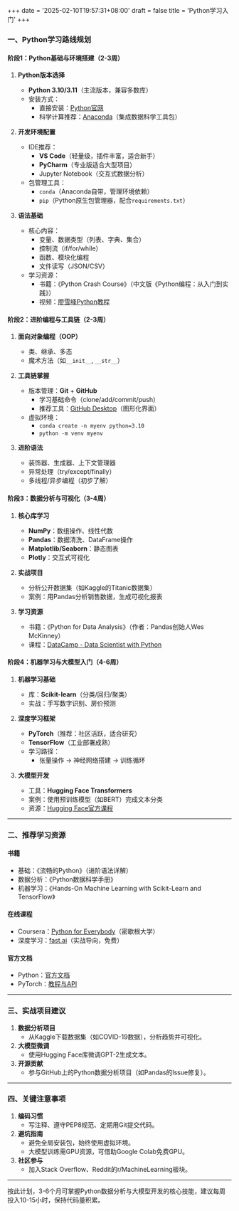 +++
date = '2025-02-10T19:57:31+08:00'
draft = false
title = 'Python学习入门'
+++

### **一、Python学习路线规划**
#### **阶段1：Python基础与环境搭建（2-3周）**
1. **Python版本选择**
   - **Python 3.10/3.11**（主流版本，兼容多数库）
   - 安装方式：
     - 直接安装：[Python官网](https://www.python.org/)
     - 科学计算推荐：[Anaconda](https://www.anaconda.com/)（集成数据科学工具包）

2. **开发环境配置**
   - IDE推荐：
     - **VS Code**（轻量级，插件丰富，适合新手）
     - **PyCharm**（专业版适合大型项目）
     - Jupyter Notebook（交互式数据分析）
   - 包管理工具：
     - `conda`（Anaconda自带，管理环境依赖）
     - `pip`（Python原生包管理器，配合`requirements.txt`）

3. **语法基础**
   - 核心内容：
     - 变量、数据类型（列表、字典、集合）
     - 控制流（if/for/while）
     - 函数、模块化编程
     - 文件读写（JSON/CSV）
   - 学习资源：
     - 书籍：《Python Crash Course》（中文版《Python编程：从入门到实践》）
     - 视频：[廖雪峰Python教程](https://www.liaoxuefeng.com/wiki/1016959663602400)

#### **阶段2：进阶编程与工具链（2-3周）**
1. **面向对象编程（OOP）**
   - 类、继承、多态
   - 魔术方法（如`__init__`, `__str__`）

2. **工具链掌握**
   - 版本管理：**Git** + **GitHub**
     - 学习基础命令（clone/add/commit/push）
     - 推荐工具：[GitHub Desktop](https://desktop.github.com/)（图形化界面）
   - 虚拟环境：
     - `conda create -n myenv python=3.10`
     - `python -m venv myenv`

3. **进阶语法**
   - 装饰器、生成器、上下文管理器
   - 异常处理（try/except/finally）
   - 多线程/异步编程（初步了解）

#### **阶段3：数据分析与可视化（3-4周）**
1. **核心库学习**
   - **NumPy**：数组操作、线性代数
   - **Pandas**：数据清洗、DataFrame操作
   - **Matplotlib/Seaborn**：静态图表
   - **Plotly**：交互式可视化

2. **实战项目**
   - 分析公开数据集（如Kaggle的Titanic数据集）
   - 案例：用Pandas分析销售数据，生成可视化报表

3. **学习资源**
   - 书籍：《Python for Data Analysis》（作者：Pandas创始人Wes McKinney）
   - 课程：[DataCamp - Data Scientist with Python](https://www.datacamp.com/)

#### **阶段4：机器学习与大模型入门（4-6周）**
1. **机器学习基础**
   - 库：**Scikit-learn**（分类/回归/聚类）
   - 实战：手写数字识别、房价预测

2. **深度学习框架**
   - **PyTorch**（推荐：社区活跃，适合研究）
   - **TensorFlow**（工业部署成熟）
   - 学习路径：
     - 张量操作 → 神经网络搭建 → 训练循环

3. **大模型开发**
   - 工具：**Hugging Face Transformers**
   - 案例：使用预训练模型（如BERT）完成文本分类
   - 资源：[Hugging Face官方课程](https://huggingface.co/learn)

---

### **二、推荐学习资源**
#### **书籍**
- 基础：《流畅的Python》（进阶语法详解）
- 数据分析：《Python数据科学手册》
- 机器学习：《Hands-On Machine Learning with Scikit-Learn and TensorFlow》

#### **在线课程**
- Coursera：[Python for Everybody](https://www.coursera.org/specializations/python)（密歇根大学）
- 深度学习：[fast.ai](https://www.fast.ai/)（实战导向，免费）

#### **官方文档**
- Python：[官方文档](https://docs.python.org/3/)
- PyTorch：[教程与API](https://pytorch.org/tutorials/)

---

### **三、实战项目建议**
1. **数据分析项目**
   - 从Kaggle下载数据集（如COVID-19数据），分析趋势并可视化。
2. **大模型微调**
   - 使用Hugging Face库微调GPT-2生成文本。
3. **开源贡献**
   - 参与GitHub上的Python数据分析项目（如Pandas的Issue修复）。

---

### **四、关键注意事项**
1. **编码习惯**
   - 写注释、遵守PEP8规范、定期用Git提交代码。
2. **避坑指南**
   - 避免全局安装包，始终使用虚拟环境。
   - 大模型训练需GPU资源，可借助Google Colab免费GPU。
3. **社区参与**
   - 加入Stack Overflow、Reddit的r/MachineLearning板块。

---

按此计划，3-6个月可掌握Python数据分析与大模型开发的核心技能，建议每周投入10-15小时，保持代码量积累。